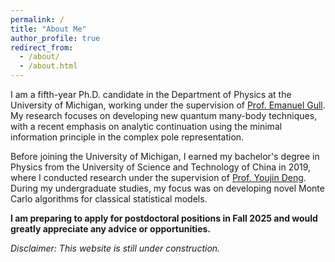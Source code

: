 ```yaml
---
permalink: /
title: "About Me"
author_profile: true
redirect_from: 
  - /about/
  - /about.html
---
```


I am a fifth-year Ph.D. candidate in the Department of Physics at the University of Michigan, working under the supervision of [Prof. Emanuel Gull](https://sites.lsa.umich.edu/gull-lab/). My research focuses on developing new quantum many-body techniques, with a recent emphasis on analytic continuation using the minimal information principle in the complex pole representation.

Before joining the University of Michigan, I earned my bachelor's degree in Physics from the University of Science and Technology of China in 2019, where I conducted research under the supervision of [Prof. Youjin Deng](http://staff.ustc.edu.cn/~yjdeng/). During my undergraduate studies, my focus was on developing novel Monte Carlo algorithms for classical statistical models.

**I am preparing to apply for postdoctoral positions in Fall 2025 and would greatly appreciate any advice or opportunities.**

*Disclaimer: This website is still under construction.*
